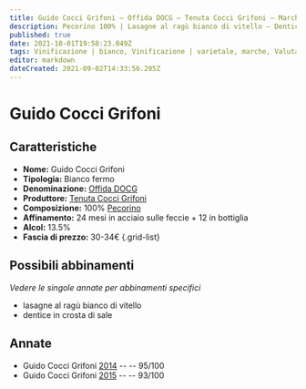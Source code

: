 ```yaml
---
title: Guido Cocci Grifoni – Offida DOCG – Tenuta Cocci Grifoni – Marche (IT) – 30-34€ – 5★
description: Pecorino 100% | Lasagne al ragù bianco di vitello – Dentice in crosta di sale
published: true
date: 2021-10-01T19:58:23.049Z
tags: Vinificazione | bianco, Vinificazione | varietale, marche, Valutazioni | 5 stelle, Vitigni | Pecorino, Alimento | pasta, Aromatizzazione | al ragù bianco di vitello, dentice in crosta di sale, Prezzi | 30-34€
editor: markdown
dateCreated: 2021-09-02T14:33:56.205Z
---
```


# Guido Cocci Grifoni

## Caratteristiche
- **Nome:** Guido Cocci Grifoni
- **Tipologia:** Bianco fermo
- **Denominazione:** [Offida DOCG](/denominazioni/Italia/Marche/DOCG/Offida)
- **Produttore:** [Tenuta Cocci Grifoni](/produttori/Italia/Marche/Tenuta-Cocci-Grifoni) 
- **Composizione:** 100% [Pecorino](/vitigni/Italia/pecorino)
- **Affinamento:** 24 mesi in acciaio sulle feccie + 12 in bottiglia
- **Alcol:** 13.5%
- **Fascia di prezzo:** 30-34€
{.grid-list}



## Possibili abbinamenti
*Vedere le singole annate per abbinamenti specifici*

- lasagne al ragù bianco di vitello 
- dentice in crosta di sale

## Annate
- Guido Cocci Grifoni [2014](/vini/Italia/Marche/Tenuta-Cocci-Grifoni/Guido-Cocci-Grifoni/2014) -- <span class="star-5"></span> -- 95/100
- Guido Cocci Grifoni [2015](/vini/Italia/Marche/Tenuta-Cocci-Grifoni/Guido-Cocci-Grifoni/2015) -- <span class="star-5"></span> -- 93/100


